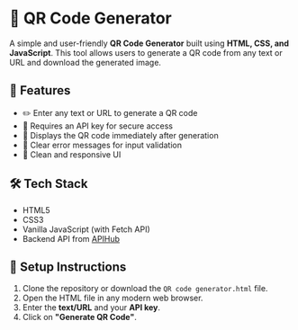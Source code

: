 # 🔳 QR Code Generator

A simple and user-friendly **QR Code Generator** built using **HTML, CSS, and JavaScript**. This tool allows users to generate a QR code from any text or URL and download the generated image.

## 🚀 Features

- ✏️ Enter any text or URL to generate a QR code
- 🔐 Requires an API key for secure access
- 📸 Displays the QR code immediately after generation
- 💬 Clear error messages for input validation
- 🎨 Clean and responsive UI

## 🛠️ Tech Stack

- HTML5
- CSS3
- Vanilla JavaScript (with Fetch API)
- Backend API from [APIHub](https://api-hub-backend.onrender.com)

## 🔧 Setup Instructions

1. Clone the repository or download the `QR code generator.html` file.
2. Open the HTML file in any modern web browser.
3. Enter the **text/URL** and your **API key**.
4. Click on **"Generate QR Code"**.




